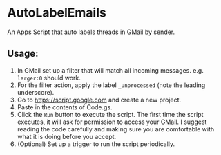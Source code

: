 # AutoLabelEmails
An Apps Script that auto labels threads in GMail by sender.

## Usage:

1. In GMail set up a filter that will match all incoming messages. e.g. `larger:0` should work.
1. For the filter action, apply the label `_unprocessed` (note the leading underscore).
1. Go to https://script.google.com and create a new project.
1. Paste in the contents of Code.gs.
1. Click the `Run` button to execute the script. The first time the script executes, it will ask for permission to access your GMail. I suggest reading the code carefully and making sure you are comfortable with what it is doing before you accept.
1. (Optional) Set up a trigger to run the script periodically.
